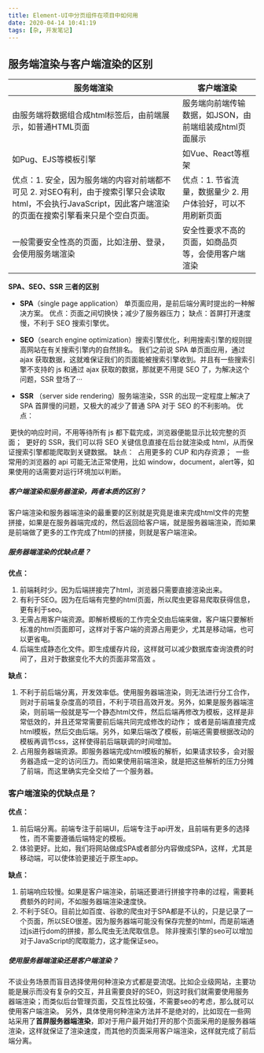```yaml
---
title: Element-UI中分页组件在项目中如何用
date: 2020-04-14 10:41:19
tags: [杂, 开发笔记]
---
```




## 服务端渲染与客户端渲染的区别

| 服务端渲染                                                   | 客户端渲染                                                  |
| ------------------------------------------------------------ | ----------------------------------------------------------- |
| 由服务端将数据组合成html标签后，由前端展示，如普通HTML页面   | 服务端向前端传输数据，如JSON，由前端组装成html页面展示      |
| 如Pug、EJS等模板引擎                                         | 如Vue、React等框架                                          |
| 优点：1. 安全，因为服务端的内容对前端都不可见  2. 对SEO有利，由于搜索引擎只会读取html，不会执行JavaScript，因此客户端渲染的页面在搜索引擎看来只是个空白页面。 | 优点：1. 节省流量，数据量少 2. 用户体验好，可以不用刷新页面 |
| 一般需要安全性高的页面，比如注册、登录，会使用服务端渲染     | 安全性要求不高的页面，如商品页等，会使用客户端渲染          |

 **SPA、SEO、SSR 三者的区别**

-  **SPA**（single page application） 单页面应用，是前后端分离时提出的一种解决方案。
      优点：页面之间切换快；减少了服务器压力；
      缺点：首屏打开速度慢，不利于 SEO 搜索引擎优。

  

-  **SEO**（search engine optimization）搜索引擎优化，利用搜索引擎的规则提高网站在有关搜索引擎内的自然排名。
   我们之前说 SPA 单页面应用，通过 ajax 获取数据，这就难保证我们的页面能被搜索引擎收到。并且有一些搜索引擎不支持的 js 和通过 ajax 获取的数据，那就更不用提 SEO 了，为解决这个问题，SSR 登场了···

  

-  **SSR** （server side rendering）服务端渲染，SSR 的出现一定程度上解决了 SPA 首屏慢的问题，又极大的减少了普通 SPA 对于 SEO 的不利影响。
     优点：

  ​          更快的响应时间，不用等待所有 js 都下载完成，浏览器便能显示比较完整的页面；
  ​          更好的 SSR，我们可以将 SEO 关键信息直接在后台就渲染成 html，从而保证搜索引擎都能爬取到关键数据。
     缺点：
  ​          占用更多的 CUP 和内存资源；
  ​          一些常用的浏览器的 api 可能无法正常使用，比如 window，document，alert等，如果使用的话需要对运行环境加以判断。 



##### 客户端渲染和服务器渲染，两者本质的区别？

客户端渲染和服务器端渲染的最重要的区别就是究竟是谁来完成html文件的完整拼接，如果是在服务器端完成的，然后返回给客户端，就是服务器端渲染，而如果是前端做了更多的工作完成了html的拼接，则就是客户端渲染。



##### 服务器端渲染的优缺点是？

**优点：**

1. 前端耗时少。因为后端拼接完了html，浏览器只需要直接渲染出来。
2. 有利于SEO。因为在后端有完整的html页面，所以爬虫更容易爬取获得信息，更有利于seo。
3. 无需占用客户端资源。即解析模板的工作完全交由后端来做，客户端只要解析标准的html页面即可，这样对于客户端的资源占用更少，尤其是移动端，也可以更省电。
4. 后端生成静态化文件。即生成缓存片段，这样就可以减少数据库查询浪费的时间了，且对于数据变化不大的页面非常高效 。

**缺点：**

1. 不利于前后端分离，开发效率低。使用服务器端渲染，则无法进行分工合作，则对于前端复杂度高的项目，不利于项目高效开发。另外，如果是服务器端渲染，则前端一般就是写一个静态html文件，然后后端再修改为模板，这样是非常低效的，并且还常常需要前后端共同完成修改的动作； 或者是前端直接完成html模板，然后交由后端。另外，如果后端改了模板，前端还需要根据改动的模板再调节css，这样使得前后端联调的时间增加。
2. 占用服务器端资源。即服务器端完成html模板的解析，如果请求较多，会对服务器造成一定的访问压力。而如果使用前端渲染，就是把这些解析的压力分摊了前端，而这里确实完全交给了一个服务器。

### 客户端渲染的优缺点是？

**优点：**

1. 前后端分离。前端专注于前端UI，后端专注于api开发，且前端有更多的选择性，而不需要遵循后端特定的模板。
2. 体验更好。比如，我们将网站做成SPA或者部分内容做成SPA，这样，尤其是移动端，可以使体验更接近于原生app。

**缺点：**

1. 前端响应较慢。如果是客户端渲染，前端还要进行拼接字符串的过程，需要耗费额外的时间，不如服务器端渲染速度快。
2. 不利于SEO。目前比如百度、谷歌的爬虫对于SPA都是不认的，只是记录了一个页面，所以SEO很差。因为服务器端可能没有保存完整的html，而是前端通过js进行dom的拼接，那么爬虫无法爬取信息。 除非搜索引擎的seo可以增加对于JavaScript的爬取能力，这才能保证seo。

##### 使用服务器端渲染还是客户端渲染？

不谈业务场景而盲目选择使用何种渲染方式都是耍流氓。比如企业级网站，主要功能是展示而没有复杂的交互，并且需要良好的SEO，则这时我们就需要使用服务器端渲染；而类似后台管理页面，交互性比较强，不需要seo的考虑，那么就可以使用客户端渲染。
 另外，具体使用何种渲染方法并不是绝对的，比如现在一些网站采用了**首屏服务器端渲染**，即对于用户最开始打开的那个页面采用的是服务器端渲染，这样就保证了渲染速度，而其他的页面采用客户端渲染，这样就完成了前后端分离。



